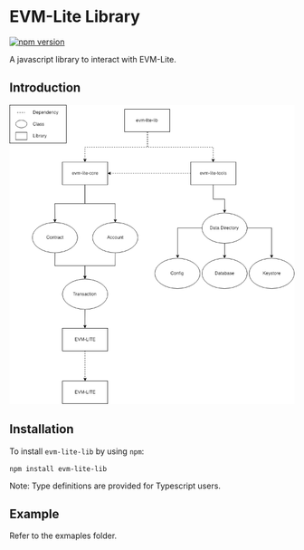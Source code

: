 # EVM-Lite Library

[![npm version](https://badge.fury.io/js/evm-lite-lib.svg)](https://badge.fury.io/js/evm-lite-lib)

A javascript library to interact with EVM-Lite.

## Introduction

![alt text][uml]

[uml]: assets/keyed-dia.png "Dependency Diagram"

## Installation

To install `evm-lite-lib` by using `npm`:

```console
npm install evm-lite-lib
```

Note: Type definitions are provided for Typescript users.

## Example

Refer to the exmaples folder.
